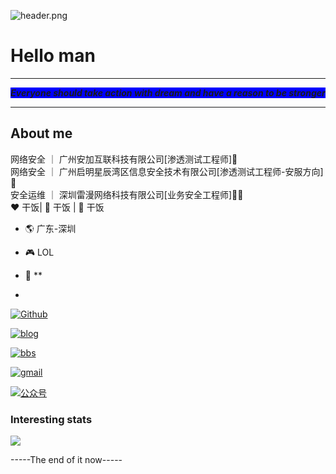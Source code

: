 
![header.png](https://api.lyiqk.cn/bing/)

# Hello man
<hr>

<p style="background-color:blue;" align='center'><i><b>Everyone should take action with dream and have a reason to be stronger</b></i>

</p>

<hr>

  

## About me


网络安全 ｜ 广州安加互联科技有限公司[渗透测试工程师]🤔<br>
网络安全 ｜ 广州启明星辰湾区信息安全技术有限公司[渗透测试工程师-安服方向] 🤖<br>
安全运维 ｜ 深圳雷漫网络科技有限公司[业务安全工程师]:man_technologist:<br>
:heart: 干饭| :black_heart: 干饭 | :blue_heart: 干饭

  

- :earth_americas: 广东-深圳

- :video_game: LOL

- :gem: **

-

[![Github](https://img.shields.io/github/followers/ghostaatrox?label=Github&style=social)](https://github.com/ghostaatrox)

[![blog](https://img.shields.io/badge/blog-Aatrox'blog-green)](https://www.ghostgroup.cn/blog)

[![bbs](https://img.shields.io/badge/BBS-Ghostforum-green)](https://www.ghostgroup.cn/)

[![gmail](https://img.shields.io/badge/email-aatroxghost@gamil.com-green?logo=gmail)](mailto:aatroxghost@gmail.com)

[![公众号](https://img.shields.io/badge/公众号-C3sec-green)](https://www.baidu.com/)

  

### Interesting stats

![](https://github-readme-stats.vercel.app/api?username=ghostaatrox&theme=dark)

  

-----The end of it now-----